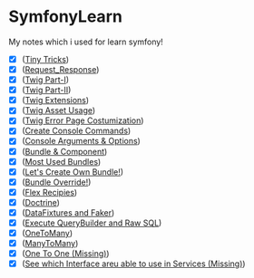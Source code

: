 # SymfonyLearn
My notes which i used for learn symfony!

 - [x] ([Tiny Tricks](https://github.com/kadiryaren/SymfonyLearn/blob/main/tinyTricks.md))
- [x] ([Request_Response](https://github.com/kadiryaren/SymfonyLearn/blob/main/Request_Reqponse.md))
- [x] ([Twig Part-I](https://github.com/kadiryaren/SymfonyLearn/blob/main/Twig_1.md))
- [x] ([Twig Part-II](https://github.com/kadiryaren/SymfonyLearn/blob/main/Twig_2.md))
- [x] ([Twig Extensions](https://github.com/kadiryaren/SymfonyLearn/blob/main/Twig_Extensions.md))
- [x] ([Twig Asset Usage](https://github.com/kadiryaren/SymfonyLearn/blob/main/Twig_Asset_Usage.md))
- [x] ([Twig Error Page Costumization](https://github.com/kadiryaren/SymfonyLearn/blob/main/Error_Page_Costumization.md))
- [x] ([Create Console Commands](https://github.com/kadiryaren/SymfonyLearn/blob/main/Create_Console_Command.md))
- [x] ([Console Arguments & Options](https://github.com/kadiryaren/SymfonyLearn/blob/main/Console_Arguments_%26_Options.md))
- [x] ([Bundle & Component](https://github.com/kadiryaren/SymfonyLearn/blob/main/Bundle_Component.md))
- [x] ([Most Used Bundles](https://github.com/kadiryaren/SymfonyLearn/blob/main/Most_Used_Bundles.md))
- [x] ([Let's Create Own Bundle!](https://github.com/kadiryaren/SymfonyLearn/blob/main/OwnBundle.md))
- [x] ([Bundle Override!](https://github.com/kadiryaren/SymfonyLearn/blob/main/BundleOverride.md))
- [x] ([Flex Recipies](https://github.com/kadiryaren/SymfonyLearn/blob/main/Flex_Recipies_Bundles.md))
- [x] ([Doctrine](https://github.com/kadiryaren/SymfonyLearn/blob/main/DoctrineUsage.md))
- [x] ([DataFixtures and Faker](https://github.com/kadiryaren/SymfonyLearn/blob/main/DataFixturesAndFaker.md))
- [x] ([Execute QueryBuilder and Raw SQL](https://github.com/kadiryaren/SymfonyLearn/blob/main/QueryBuilde_RawSQL.md))
- [x] ([OneToMany](https://github.com/kadiryaren/SymfonyLearn/blob/main/OneToMany.md))
- [x] ([ManyToMany](https://github.com/kadiryaren/SymfonyLearn/blob/main/ManyToMany.md))
- [x] ([One To One (Missing)](xxx))
- [x] ([See which Interface areu able to use in Services (Missing)](https://github.com/kadiryaren/SymfonyLearn/blob/main/Interface_List.md))
